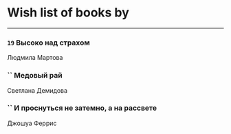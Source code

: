 # Wish list of books by [](https://ok.ru/profile/536771522733)
---

### `19` Высоко над страхом
Людмила Мартова

### `` Медовый рай
Светлана Демидова

### `` И проснуться не затемно, а на рассвете
Джошуа Феррис

